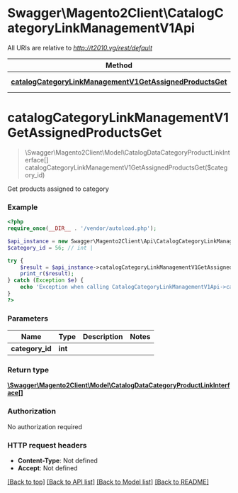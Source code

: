 # Swagger\Magento2Client\CatalogCategoryLinkManagementV1Api

All URIs are relative to *http://t2010.vg/rest/default*

Method | HTTP request | Description
------------- | ------------- | -------------
[**catalogCategoryLinkManagementV1GetAssignedProductsGet**](CatalogCategoryLinkManagementV1Api.md#catalogCategoryLinkManagementV1GetAssignedProductsGet) | **GET** /V1/categories/{categoryId}/products | 


# **catalogCategoryLinkManagementV1GetAssignedProductsGet**
> \Swagger\Magento2Client\Model\CatalogDataCategoryProductLinkInterface[] catalogCategoryLinkManagementV1GetAssignedProductsGet($category_id)



Get products assigned to category

### Example
```php
<?php
require_once(__DIR__ . '/vendor/autoload.php');

$api_instance = new Swagger\Magento2Client\Api\CatalogCategoryLinkManagementV1Api();
$category_id = 56; // int | 

try {
    $result = $api_instance->catalogCategoryLinkManagementV1GetAssignedProductsGet($category_id);
    print_r($result);
} catch (Exception $e) {
    echo 'Exception when calling CatalogCategoryLinkManagementV1Api->catalogCategoryLinkManagementV1GetAssignedProductsGet: ', $e->getMessage(), PHP_EOL;
}
?>
```

### Parameters

Name | Type | Description  | Notes
------------- | ------------- | ------------- | -------------
 **category_id** | **int**|  |

### Return type

[**\Swagger\Magento2Client\Model\CatalogDataCategoryProductLinkInterface[]**](../Model/CatalogDataCategoryProductLinkInterface.md)

### Authorization

No authorization required

### HTTP request headers

 - **Content-Type**: Not defined
 - **Accept**: Not defined

[[Back to top]](#) [[Back to API list]](../../README.md#documentation-for-api-endpoints) [[Back to Model list]](../../README.md#documentation-for-models) [[Back to README]](../../README.md)

